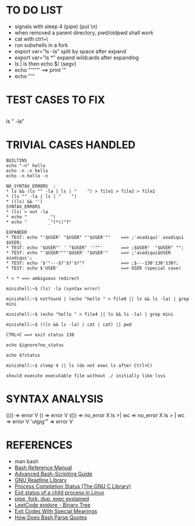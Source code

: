 # TO DO LIST #
* signals with sleep 4 (pipe) (put \n)
* when removed a parent directory, pwd/oldpwd shall work
* cat with ctrl+\
* run subshells in a fork
* export var="ls -la" split by space after expand
* export var="ls *" expand wildcards after expanding
* ls | ls then echo $/ (segv)
* echo "'"'"' ==> print '" 
* echo "'"

# TEST CASES TO FIX #
```
```
ls "	-la"
# TRIVIAL CASES HANDLED ###
```
BUILTINS
echo "-n" hello
echo -n -n hello
echo -n hello -n

NO_SYNTAX_ERRORS  :
* ls && (ls "" -la | ls | "    ") > file1 > file2 > file2
* (ls "" -la | ls | "    ")
* ((ls) && '') 
SYNTAX_ERRORS
* (ls) > out -la
* echo "        _")
* echo "        _"(*(("f"

EXPANDER
* TEST: echo "'$USER' "$USER" "'$USER'""	==>	;'asadiqui' asadiqui $USER;
* TEST: echo '$USER"' ' "$USER" ''""'		==>	;$USER"  "$USER" "";
* TEST: echo "'$USER"""'$USER' "$USER'"		==> ;'asadiqui$USER asadiqui';
* TEST: echo '$'"---$?'$?'$?"?				==> ;$---130'130'130?;
* TEST: echo $'USER'						==> USER (special case)

* < * ==> ambiguous redirect

minishell:~$ (ls) -la (syntax error)

minishell:~$ notfound | (echo "hello " > file0 || ls && ls -la) | grep mini
 
minishell:~$ (echo "hello " > file4 || ls && ls -la) | grep mini

minishell:~$ ((ls && ls -la) | cat | cat) || pwd

CTRL+C ==> exit status 130

echo $ignore?no_status

echo $?status

minishell:~$ sleep 4 || ls (do not exec ls after Ctrl+C)

should execute executable file without ./ initially like lsss
```

# SYNTAX ANALYSIS #
()()			=> error	V
()				=> error	V
(())			=> no_error	X
ls  >| wc 		=> no_error	X
ls > | wc		=> error	V
'utgig'"		=> error	V

# REFERENCES #
- man bash
- [Bash Reference Manual](https://www.gnu.org/software/bash/manual/html_node/index.html)
- [Advanced Bash-Scripting Guide](https://linux.die.net/abs-guide/)
- [GNU Readline Library](https://tiswww.case.edu/php/chet/readline/readline.html)
- [Process Completion Status (The GNU C Library)](https://www.gnu.org/software/libc/manual/html_node/Process-Completion-Status.html)
- [Exit status of a child process in Linux](https://www.geeksforgeeks.org/exit-status-child-process-linux/)
- [pipe, fork, dup, exec explained](https://youtu.be/pO1wuN3hJZ4)
- [LeetCode explore - Binary Tree](https://leetcode.com/explore/learn/card/data-structure-tree/)
- [Exit Codes With Special Meanings](https://linux.die.net/abs-guide/exitcodes.html)
- [How Does Bash Parse Quotes](https://stackoverflow.com/questions/74973830/how-does-bash-parse-double-quotes-and-single-quotes)